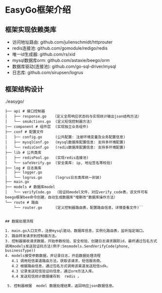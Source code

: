 # EasyGo框架介绍 

## 框架实现依赖类库
- 访问地址路由: github.com/julienschmidt/httprouter
- redis连接池: github.com/gomodule/redigo/redis
- 唯一id生成器: github.com/rs/xid
- mysql数据库orm:  github.com/astaxie/beego/orm
- 数据库驱动(连接池): github.com/go-sql-driver/mysql
- 日志库:            github.com/sirupsen/logrus


## 框架结构设计
./easygo/
```shell
├── api # 接口控制器
│   ├── response.go   （定义全局响应状态码与实现统计输出json结构方法）
│   └── smsActions.go  (定义短信控制器方法)
|── component # 组件层  (实现独立业务组件)
├── conf # 配置文件
│   ├── config.go      (公共配置: 注册环境变量及业务配置信息)
│   ├── mysqlConf.go   (mysql数据库配置信息: 支持多环境配置)
│   └── redisConf.go   (redis数据库配置信息: 支持多环境配置)
├── lib # 公共类库
│   ├── redisPool.go   (实现redis连接池)
│   └── safeVerify.go  (安全类库: ip, 地址签名等校验)
├── log # 日志类库
│   ├── logger.go      
│   └── logrus.go      (logrus日志类库统一封装)
├── main.go
├── models # 数据库model
│   └── verifyCode.go  （验证码model文件，对应verify_code表，该文件可有beego框架bee命令创建，自动生成数据库"增删改"数据库操作方法）
└── route # 路由
​    └── router.go      (定义控制器路由表，配置路由信息，详情查看文件)``
​    
​    
## 数据处理流程

1. main.go入口文件，注册mysql驱动、数据库信息，实例化路由表，监听指定端口。
2. 路由转发请求到控制器方法。
3. 控制器接收请求数据，开始参数校验、安全校验、创建日志请求跟踪id，最终通过包名方式调用models发送验证码方法(例子:Smsmodels.SendVerifyCode(phone, businessType))
4. models接受参数数据，并记录日志，开启数据处理流程
   4.1 调用短信渠道路由方法，获取该请求，短信服务商。
   4.2 根据路由信息，通过包名方式调用该渠道发送短信sdk。
   4.3 记录发送短信验证码信息，通过orm方法入库。
   4.4 发送短信统计数据缓存到  redis 。

 5. 控制器根据  model 数据处理结果，返回响应json数据信息。
